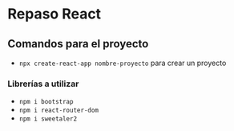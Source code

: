 # Repaso React
## Comandos para el proyecto

- `npx create-react-app nombre-proyecto` para crear un proyecto

### Librerías a utilizar

- `npm i bootstrap`
- `npm i react-router-dom`
- `npm i sweetaler2`



